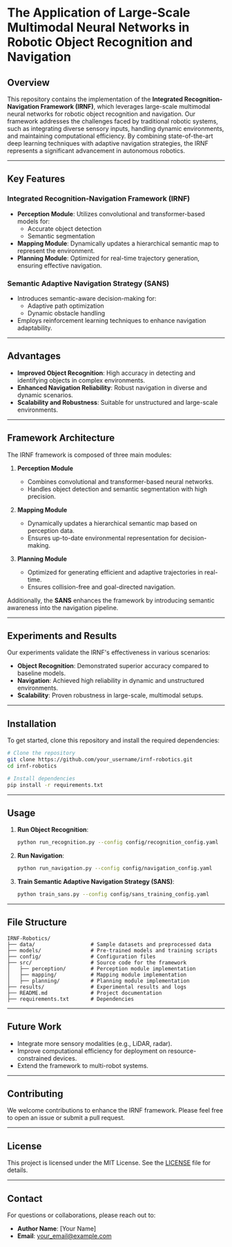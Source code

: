 # The Application of Large-Scale Multimodal Neural Networks in Robotic Object Recognition and Navigation

## Overview
This repository contains the implementation of the **Integrated Recognition-Navigation Framework (IRNF)**, which leverages large-scale multimodal neural networks for robotic object recognition and navigation. Our framework addresses the challenges faced by traditional robotic systems, such as integrating diverse sensory inputs, handling dynamic environments, and maintaining computational efficiency. By combining state-of-the-art deep learning techniques with adaptive navigation strategies, the IRNF represents a significant advancement in autonomous robotics.

---

## Key Features

### Integrated Recognition-Navigation Framework (IRNF)
- **Perception Module**: Utilizes convolutional and transformer-based models for:
  - Accurate object detection
  - Semantic segmentation
- **Mapping Module**: Dynamically updates a hierarchical semantic map to represent the environment.
- **Planning Module**: Optimized for real-time trajectory generation, ensuring effective navigation.

### Semantic Adaptive Navigation Strategy (SANS)
- Introduces semantic-aware decision-making for:
  - Adaptive path optimization
  - Dynamic obstacle handling
- Employs reinforcement learning techniques to enhance navigation adaptability.

---

## Advantages
- **Improved Object Recognition**: High accuracy in detecting and identifying objects in complex environments.
- **Enhanced Navigation Reliability**: Robust navigation in diverse and dynamic scenarios.
- **Scalability and Robustness**: Suitable for unstructured and large-scale environments.

---

## Framework Architecture

The IRNF framework is composed of three main modules:
1. **Perception Module**
   - Combines convolutional and transformer-based neural networks.
   - Handles object detection and semantic segmentation with high precision.

2. **Mapping Module**
   - Dynamically updates a hierarchical semantic map based on perception data.
   - Ensures up-to-date environmental representation for decision-making.

3. **Planning Module**
   - Optimized for generating efficient and adaptive trajectories in real-time.
   - Ensures collision-free and goal-directed navigation.

Additionally, the **SANS** enhances the framework by introducing semantic awareness into the navigation pipeline.

---

## Experiments and Results
Our experiments validate the IRNF's effectiveness in various scenarios:
- **Object Recognition**: Demonstrated superior accuracy compared to baseline models.
- **Navigation**: Achieved high reliability in dynamic and unstructured environments.
- **Scalability**: Proven robustness in large-scale, multimodal setups.

---

## Installation
To get started, clone this repository and install the required dependencies:

```bash
# Clone the repository
git clone https://github.com/your_username/irnf-robotics.git
cd irnf-robotics

# Install dependencies
pip install -r requirements.txt
```

---

## Usage
1. **Run Object Recognition**:
   ```bash
   python run_recognition.py --config config/recognition_config.yaml
   ```

2. **Run Navigation**:
   ```bash
   python run_navigation.py --config config/navigation_config.yaml
   ```

3. **Train Semantic Adaptive Navigation Strategy (SANS)**:
   ```bash
   python train_sans.py --config config/sans_training_config.yaml
   ```

---

## File Structure
```
IRNF-Robotics/
├── data/                  # Sample datasets and preprocessed data
├── models/                # Pre-trained models and training scripts
├── config/                # Configuration files
├── src/                   # Source code for the framework
│   ├── perception/        # Perception module implementation
│   ├── mapping/           # Mapping module implementation
│   ├── planning/          # Planning module implementation
├── results/               # Experimental results and logs
├── README.md              # Project documentation
├── requirements.txt       # Dependencies
```

---

## Future Work
- Integrate more sensory modalities (e.g., LiDAR, radar).
- Improve computational efficiency for deployment on resource-constrained devices.
- Extend the framework to multi-robot systems.

---

## Contributing
We welcome contributions to enhance the IRNF framework. Please feel free to open an issue or submit a pull request.

---

## License
This project is licensed under the MIT License. See the [LICENSE](LICENSE) file for details.

---

## Contact
For questions or collaborations, please reach out to:
- **Author Name**: [Your Name]
- **Email**: your_email@example.com
